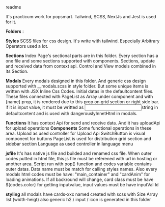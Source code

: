readme	
	
It's practicum work for popsmart.
Tailwind, SCSS, NextJs and Jest is used for it.
	
**Folders** :	

**Styles**	SCSS files for css design. It's write with tailwind. Especially Arbitrary Operators used a lot.

**Sections**	Index Page's sectional parts are in this folder. Every section has a one file and some sections
	supported with components. Sections, update and received data from context api. Control and View models combined in Its Section.
  
**Modals**	Every modals designed in this folder. And generic css design supported with __modals.scss in style folder.
	But some unique items is written with JSX Inline Css Codes.
	Initial datas in the defaultcontent files. These files connected with PageList 
	as Array under component and with {name} prop, it is rendered due to this prop on grid section or right side bar.
	if it is input value, it must be writted as <input>string</input> in defaultcontent and is used with dangerouslyInnetHtml in modals. 
  
**Functions**	It has context Api for send and receive data. And it has uploadApi for upload operations
**Components**	Some functional operations in these area.
	Upload as used controller for Upload Api
	SwitchButton is visual component for buttons
	PageList is used for distribution grid section and sidebar section
	Language as used controller in language menu
  
**jsfile**	It's has native js file and builded and renamed css file. When outer codes putted in html file, this js file must be
	referened with url in hosting or another area.
	Script run with pop() function and codes variable contains outer datas.
	Data name must be match for calling styles names. 
	Also every modals html codes must be have: 
	"main_container"  and "cardAnim"  for loading animations.
	If all backround will change, card class must be have ${codes.color}
	for getting inputvalue, input values must be have inputVal Id
  
**styling**	all modals have cards-xxx named created with scss with Size Array list (width-heigt)
	also generic h2 / input / icon is generated in this folder
